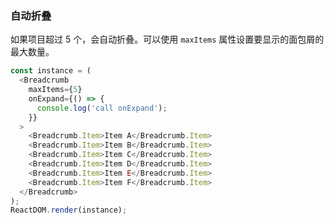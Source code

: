 ### 自动折叠

如果项目超过 5 个，会自动折叠。可以使用 `maxItems` 属性设置要显示的面包屑的最大数量。

<!--start-code-->

```js
const instance = (
  <Breadcrumb
    maxItems={5}
    onExpand={() => {
      console.log('call onExpand');
    }}
  >
    <Breadcrumb.Item>Item A</Breadcrumb.Item>
    <Breadcrumb.Item>Item B</Breadcrumb.Item>
    <Breadcrumb.Item>Item C</Breadcrumb.Item>
    <Breadcrumb.Item>Item D</Breadcrumb.Item>
    <Breadcrumb.Item>Item E</Breadcrumb.Item>
    <Breadcrumb.Item>Item F</Breadcrumb.Item>
  </Breadcrumb>
);
ReactDOM.render(instance);
```

<!--end-code-->
